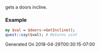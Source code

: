 gets a doors incline.
### Example

```perl
my $val = $doors->GetIncline();
quest::say($val); # Returns uint
```


Generated On 2018-04-29T00:30:15-07:00
